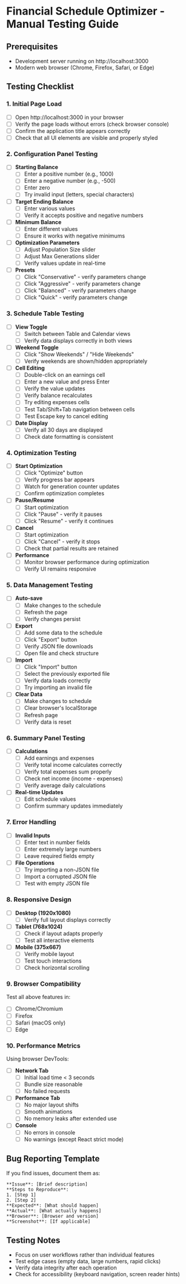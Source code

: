 # Financial Schedule Optimizer - Manual Testing Guide

## Prerequisites
- Development server running on http://localhost:3000
- Modern web browser (Chrome, Firefox, Safari, or Edge)

## Testing Checklist

### 1. Initial Page Load
- [ ] Open http://localhost:3000 in your browser
- [ ] Verify the page loads without errors (check browser console)
- [ ] Confirm the application title appears correctly
- [ ] Check that all UI elements are visible and properly styled

### 2. Configuration Panel Testing
- [ ] **Starting Balance**
  - [ ] Enter a positive number (e.g., 1000)
  - [ ] Enter a negative number (e.g., -500)
  - [ ] Enter zero
  - [ ] Try invalid input (letters, special characters)
  
- [ ] **Target Ending Balance**
  - [ ] Enter various values
  - [ ] Verify it accepts positive and negative numbers
  
- [ ] **Minimum Balance**
  - [ ] Enter different values
  - [ ] Ensure it works with negative minimums
  
- [ ] **Optimization Parameters**
  - [ ] Adjust Population Size slider
  - [ ] Adjust Max Generations slider
  - [ ] Verify values update in real-time
  
- [ ] **Presets**
  - [ ] Click "Conservative" - verify parameters change
  - [ ] Click "Aggressive" - verify parameters change
  - [ ] Click "Balanced" - verify parameters change
  - [ ] Click "Quick" - verify parameters change

### 3. Schedule Table Testing
- [ ] **View Toggle**
  - [ ] Switch between Table and Calendar views
  - [ ] Verify data displays correctly in both views
  
- [ ] **Weekend Toggle**
  - [ ] Click "Show Weekends" / "Hide Weekends"
  - [ ] Verify weekends are shown/hidden appropriately
  
- [ ] **Cell Editing**
  - [ ] Double-click on an earnings cell
  - [ ] Enter a new value and press Enter
  - [ ] Verify the value updates
  - [ ] Verify balance recalculates
  - [ ] Try editing expenses cells
  - [ ] Test Tab/Shift+Tab navigation between cells
  - [ ] Test Escape key to cancel editing
  
- [ ] **Date Display**
  - [ ] Verify all 30 days are displayed
  - [ ] Check date formatting is consistent

### 4. Optimization Testing
- [ ] **Start Optimization**
  - [ ] Click "Optimize" button
  - [ ] Verify progress bar appears
  - [ ] Watch for generation counter updates
  - [ ] Confirm optimization completes
  
- [ ] **Pause/Resume**
  - [ ] Start optimization
  - [ ] Click "Pause" - verify it pauses
  - [ ] Click "Resume" - verify it continues
  
- [ ] **Cancel**
  - [ ] Start optimization
  - [ ] Click "Cancel" - verify it stops
  - [ ] Check that partial results are retained
  
- [ ] **Performance**
  - [ ] Monitor browser performance during optimization
  - [ ] Verify UI remains responsive

### 5. Data Management Testing
- [ ] **Auto-save**
  - [ ] Make changes to the schedule
  - [ ] Refresh the page
  - [ ] Verify changes persist
  
- [ ] **Export**
  - [ ] Add some data to the schedule
  - [ ] Click "Export" button
  - [ ] Verify JSON file downloads
  - [ ] Open file and check structure
  
- [ ] **Import**
  - [ ] Click "Import" button
  - [ ] Select the previously exported file
  - [ ] Verify data loads correctly
  - [ ] Try importing an invalid file
  
- [ ] **Clear Data**
  - [ ] Make changes to schedule
  - [ ] Clear browser's localStorage
  - [ ] Refresh page
  - [ ] Verify data is reset

### 6. Summary Panel Testing
- [ ] **Calculations**
  - [ ] Add earnings and expenses
  - [ ] Verify total income calculates correctly
  - [ ] Verify total expenses sum properly
  - [ ] Check net income (income - expenses)
  - [ ] Verify average daily calculations
  
- [ ] **Real-time Updates**
  - [ ] Edit schedule values
  - [ ] Confirm summary updates immediately

### 7. Error Handling
- [ ] **Invalid Inputs**
  - [ ] Enter text in number fields
  - [ ] Enter extremely large numbers
  - [ ] Leave required fields empty
  
- [ ] **File Operations**
  - [ ] Try importing a non-JSON file
  - [ ] Import a corrupted JSON file
  - [ ] Test with empty JSON file

### 8. Responsive Design
- [ ] **Desktop (1920x1080)**
  - [ ] Verify full layout displays correctly
  
- [ ] **Tablet (768x1024)**
  - [ ] Check if layout adapts properly
  - [ ] Test all interactive elements
  
- [ ] **Mobile (375x667)**
  - [ ] Verify mobile layout
  - [ ] Test touch interactions
  - [ ] Check horizontal scrolling

### 9. Browser Compatibility
Test all above features in:
- [ ] Chrome/Chromium
- [ ] Firefox
- [ ] Safari (macOS only)
- [ ] Edge

### 10. Performance Metrics
Using browser DevTools:
- [ ] **Network Tab**
  - [ ] Initial load time < 3 seconds
  - [ ] Bundle size reasonable
  - [ ] No failed requests
  
- [ ] **Performance Tab**
  - [ ] No major layout shifts
  - [ ] Smooth animations
  - [ ] No memory leaks after extended use
  
- [ ] **Console**
  - [ ] No errors in console
  - [ ] No warnings (except React strict mode)

## Bug Reporting Template
If you find issues, document them as:
```
**Issue**: [Brief description]
**Steps to Reproduce**:
1. [Step 1]
2. [Step 2]
**Expected**: [What should happen]
**Actual**: [What actually happens]
**Browser**: [Browser and version]
**Screenshot**: [If applicable]
```

## Testing Notes
- Focus on user workflows rather than individual features
- Test edge cases (empty data, large numbers, rapid clicks)
- Verify data integrity after each operation
- Check for accessibility (keyboard navigation, screen reader hints)